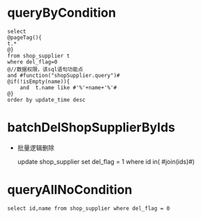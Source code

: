queryByCondition
===


    select 
    @pageTag(){
    t.*
    @}
    from shop_supplier t
    where del_flag=0 
    @//数据权限，该sql语句功能点  
    and #function("shopSupplier.query")#
    @if(!isEmpty(name)){
        and  t.name like #'%'+name+'%'#
    @}
    order by update_time desc
    

batchDelShopSupplierByIds
===

* 批量逻辑删除

    update shop_supplier set del_flag = 1 where id  in( #join(ids)#)

queryAllNoCondition
===
    select id,name from shop_supplier where del_flag = 0

    
